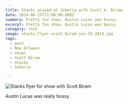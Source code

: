 ```yaml
---
title: Stacks played at Siberia with Scott H. Biram.
date: 2014-06-15T21:00:00.000Z
summary: Pretty fun show. Austin Lucas was bossy.
excerpt: Pretty fun show. Austin Lucas was bossy.
category: rock
image: stacks-flyer-scott-biram-jun-15-2014.jpg
tags:
  - post 
  - New Orleans
  - shows
  - Scott Biram
  - Stacks
  - Siberia

---
```



![Stacks flyer for show with Scott Biram](/static/images/stacks-flyer-scott-biram-140615.jpg "Stacks flyer for show with Scott Biram")

Austin Lucas was really bossy.
